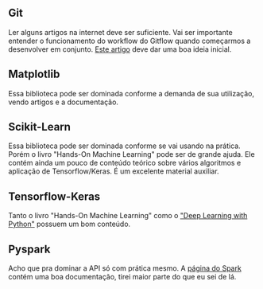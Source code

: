 ## Git

Ler alguns artigos na internet deve ser suficiente. Vai ser importante entender o funcionamento do workflow do Gitflow quando começarmos a desenvolver em conjunto. [Este artigo](https://www.atlassian.com/git/tutorials/comparing-workflows/gitflow-workflow#:~:text=The%20overall%20flow%20of%20Gitflow,branch%20is%20created%20from%20develop&text=When%20a%20feature%20is%20complete%20it%20is%20merged%20into%20the,merged%20into%20develop%20and%20main) deve dar uma boa ideia inicial.

## Matplotlib

Essa biblioteca pode ser dominada conforme a demanda de sua utilização, vendo artigos e a documentação.

## Scikit-Learn

Essa biblioteca pode ser dominada conforme se vai usando na prática. Porém o livro "Hands-On Machine Learning" pode ser de grande ajuda. Ele contém ainda um pouco de conteúdo teórico sobre vários algoritmos e aplicação de Tensorflow/Keras. É um excelente material auxiliar.

## Tensorflow-Keras

Tanto o livro "Hands-On Machine Learning" como o ["Deep Learning with Python"](../Machine-Learning) possuem um bom conteúdo.


## Pyspark

Acho que pra dominar a API só com prática mesmo. A [página do Spark](https://spark.apache.org/docs/latest/sql-getting-started.html) contém uma boa documentação, tirei maior parte do que eu sei de lá.